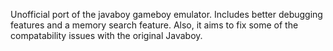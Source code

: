 Unofficial port of the javaboy gameboy emulator.
Includes better debugging features and a memory search feature.
Also, it aims to fix some of the compatability issues with the
original Javaboy.

